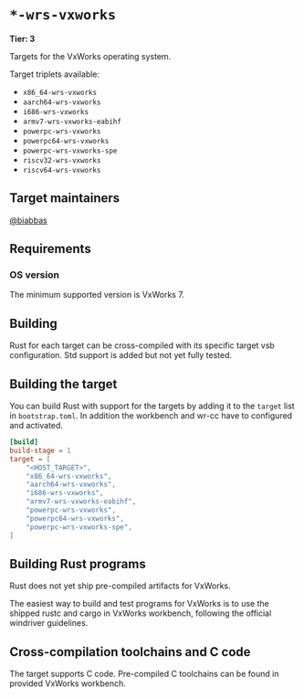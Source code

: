 # `*-wrs-vxworks`

**Tier: 3**

Targets for the VxWorks operating
system.

Target triplets available:

- `x86_64-wrs-vxworks`
- `aarch64-wrs-vxworks`
- `i686-wrs-vxworks`
- `armv7-wrs-vxworks-eabihf`
- `powerpc-wrs-vxworks`
- `powerpc64-wrs-vxworks`
- `powerpc-wrs-vxworks-spe`
- `riscv32-wrs-vxworks`
- `riscv64-wrs-vxworks`

## Target maintainers

[@biabbas](https://github.com/biabbas)

## Requirements

### OS version

The minimum supported version is VxWorks 7.

## Building

Rust for each target can be cross-compiled with its specific target vsb configuration. Std support is added but not yet fully tested.

## Building the target

You can build Rust with support for the targets by adding it to the `target` list in `bootstrap.toml`. In addition the workbench and wr-cc have to configured and activated.

```toml
[build]
build-stage = 1
target = [
    "<HOST_TARGET>",
    "x86_64-wrs-vxworks",
    "aarch64-wrs-vxworks",
    "i686-wrs-vxworks",
    "armv7-wrs-vxworks-eabihf",
    "powerpc-wrs-vxworks",
    "powerpc64-wrs-vxworks",
    "powerpc-wrs-vxworks-spe",
]
```

## Building Rust programs

Rust does not yet ship pre-compiled artifacts for VxWorks.

The easiest way to build and test programs for VxWorks is to use the shipped rustc and cargo in VxWorks workbench, following the official windriver guidelines.

## Cross-compilation toolchains and C code

The target supports C code. Pre-compiled C toolchains can be found in provided VxWorks workbench.
